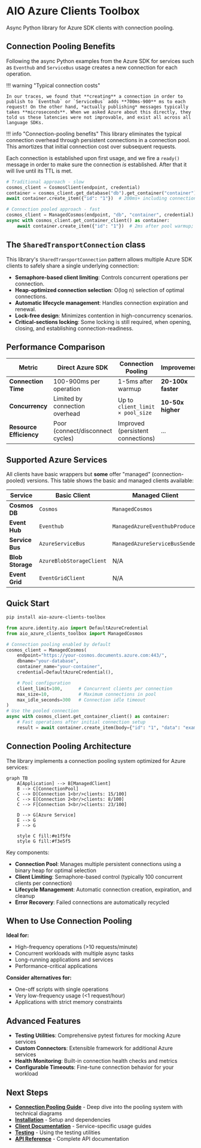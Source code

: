 # AIO Azure Clients Toolbox

Async Python library for Azure SDK clients with connection pooling.

## Connection Pooling Benefits

Following the async Python examples from the Azure SDK for services such as `Eventhub` and `ServiceBus` usage creates a new connection for each operation.

!!! warning "Typical connection costs"

    In our traces, we found that **creating** a connection in order to publish to `Eventhub` or `ServiceBus` adds **700ms-900** ms to each request! On the other hand, *actually publishing* messages typically takes **microseconds**. When we asked Azure about this directly, they told us these latencies were not improvable, and exist all across all language SDKs.

!!! info "Connection-pooling benefits"
    This library eliminates the typical connection overhead through persistent connections in a connection pool. This amortizes that initial connection cost over subsequent requests.


Each connection is established upon first usage, and we fire a `ready()` message in order to make sure the connection _is_ established. After that it will live until its TTL is met.

```python
# Traditional approach - slow
cosmos_client = CosmosClient(endpoint, credential)
container = cosmos_client.get_database("db").get_container("container")
await container.create_item({"id": "1"})  # 200ms+ including connection setup

# Connection pooled approach - fast
cosmos_client = ManagedCosmos(endpoint, "db", "container", credential)
async with cosmos_client.get_container_client() as container:
    await container.create_item({"id": "1"})  # 2ms after pool warmup; connection client remains alive for TTL duration
```

## The `SharedTransportConnection` class

This library's `SharedTransportConnection` pattern allows multiple Azure SDK clients to safely share a single underlying connection:

- **Semaphore-based client limiting**: Controls concurrent operations per connection.
- **Heap-optimized connection selection**: O(log n) selection of optimal connections.
- **Automatic lifecycle management**: Handles connection expiration and renewal.
- **Lock-free design**: Minimizes contention in high-concurrency scenarios.
- **Critical-sections locking**: Some locking is still required, when opening, closing, and establishing connection-readiness.

## Performance Comparison

| Metric | Direct Azure SDK | Connection Pooling | Improvement |
|--------|------------------|-------------------|-------------|
| **Connection Time** | 100-900ms per operation | 1-5ms after warmup | **20-100x faster** |
| **Concurrency** | Limited by connection overhead | Up to `client_limit × pool_size` | **10-50x higher** |
| **Resource Efficiency** | Poor (connect/disconnect cycles) | Improved (persistent connections) | ... |

## Supported Azure Services

All clients have basic wrappers but **some** offer "managed" (connection-pooled) versions. This table shows the basic and managed clients available:

| Service | Basic Client | Managed Client |
|---------|--------------|----------------|
| **Cosmos DB** | `Cosmos` | `ManagedCosmos` |
| **Event Hub** | `Eventhub` | `ManagedAzureEventhubProducer` |
| **Service Bus** | `AzureServiceBus` | `ManagedAzureServiceBusSender`
| **Blob Storage** | `AzureBlobStorageClient` | N/A |
| **Event Grid** | `EventGridClient` | N/A |

## Quick Start

```bash
pip install aio-azure-clients-toolbox
```

```python
from azure.identity.aio import DefaultAzureCredential
from aio_azure_clients_toolbox import ManagedCosmos

# Connection pooling enabled by default
cosmos_client = ManagedCosmos(
    endpoint="https://your-cosmos.documents.azure.com:443/",
    dbname="your-database",
    container_name="your-container",
    credential=DefaultAzureCredential(),

    # Pool configuration
    client_limit=100,      # Concurrent clients per connection
    max_size=10,           # Maximum connections in pool
    max_idle_seconds=300   # Connection idle timeout
)
# Use the pooled connection
async with cosmos_client.get_container_client() as container:
    # Fast operations after initial connection setup
    result = await container.create_item(body={"id": "1", "data": "example"})
```

## Connection Pooling Architecture

The library implements a connection pooling system optimized for Azure services:

```mermaid
graph TB
    A[Application] --> B[ManagedClient]
    B --> C[ConnectionPool]
    C --> D[Connection 1<br/>clients: 15/100]
    C --> E[Connection 2<br/>clients: 8/100]
    C --> F[Connection 3<br/>clients: 23/100]

    D --> G[Azure Service]
    E --> G
    F --> G

    style C fill:#e1f5fe
    style G fill:#f3e5f5
```

Key components:

- **Connection Pool**: Manages multiple persistent connections using a binary heap for optimal selection
- **Client Limiting**: Semaphore-based control (typically 100 concurrent clients per connection)
- **Lifecycle Management**: Automatic connection creation, expiration, and cleanup
- **Error Recovery**: Failed connections are automatically recycled

## When to Use Connection Pooling

**Ideal for:**

- High-frequency operations (>10 requests/minute)
- Concurrent workloads with multiple async tasks
- Long-running applications and services
- Performance-critical applications

**Consider alternatives for:**

- One-off scripts with single operations
- Very low-frequency usage (<1 request/hour)
- Applications with strict memory constraints

## Advanced Features

- **Testing Utilities**: Comprehensive pytest fixtures for mocking Azure services
- **Custom Connectors**: Extensible framework for additional Azure services
- **Health Monitoring**: Built-in connection health checks and metrics
- **Configurable Timeouts**: Fine-tune connection behavior for your workload

## Next Steps

- **[Connection Pooling Guide](connection-pooling.md)** - Deep dive into the pooling system with technical diagrams
- **[Installation](installation.md)** - Setup and dependencies
- **[Client Documentation](clients/cosmos.md)** - Service-specific usage guides
- **[Testing](testing/fixtures.md)** - Using the testing utilities
- **[API Reference](api-reference/connection-pooling.md)** - Complete API documentation